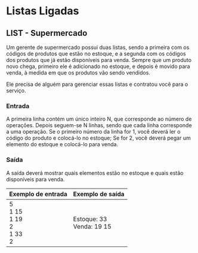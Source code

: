# Listas Ligadas
## LIST - Supermercado
Um gerente de supermercado possui duas listas, sendo a primeira com os códigos de produtos que estão no estoque, e a segunda com os códigos dos produtos que já estão disponíveis para venda.
Sempre que um produto novo chega, primeiro ele é adicionado no estoque, e depois é movido para venda, à medida em que os produtos vão sendo vendidos.

Ele precisa de alguém para gerenciar essas listas e contratou você para o serviço.
### Entrada
A primeira linha contém um único inteiro N, que corresponde ao número de operações.
Depois seguem-se N linhas, sendo que cada linha corresponde a uma operação.
Se o primeiro número da linha  for 1, você deverá ler o código do produto e colocá-lo no estoque;
Se for 2, você deverá pegar um elemento do estoque e colocá-lo para venda.
### Saída
A saída deverá mostrar quais elementos estão no estoque e quais estão disponíveis para venda.


| Exemplo de entrada                   | Exemplo de saída             |
|--------------------------------------|------------------------------|
| 5<br>1 15<br>1 19<br>2<br>1 33<br>2	 | 	Estoque: 33<br>Venda: 19 15 |


